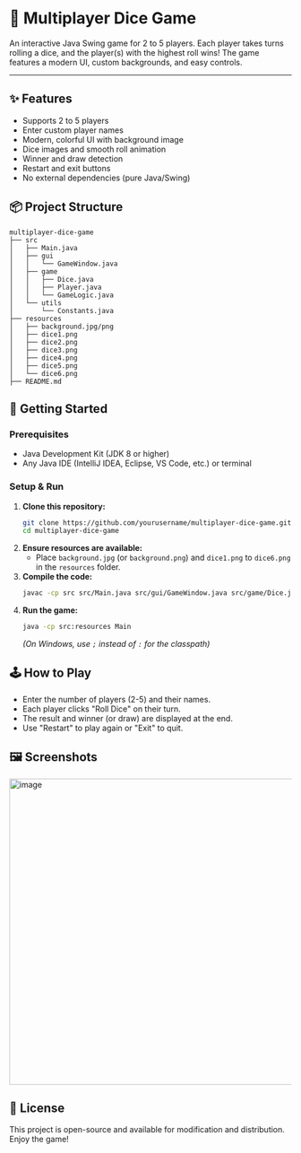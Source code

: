

# 🎲 Multiplayer Dice Game

An interactive Java Swing game for 2 to 5 players. Each player takes turns rolling a dice, and the player(s) with the highest roll wins! The game features a modern UI, custom backgrounds, and easy controls.

---

## ✨ Features
- Supports 2 to 5 players
- Enter custom player names
- Modern, colorful UI with background image
- Dice images and smooth roll animation
- Winner and draw detection
- Restart and exit buttons
- No external dependencies (pure Java/Swing)

## 📦 Project Structure
```
multiplayer-dice-game
├── src
│   ├── Main.java
│   ├── gui
│   │   └── GameWindow.java
│   ├── game
│   │   ├── Dice.java
│   │   ├── Player.java
│   │   └── GameLogic.java
│   └── utils
│       └── Constants.java
├── resources
│   ├── background.jpg/png
│   ├── dice1.png
│   ├── dice2.png
│   ├── dice3.png
│   ├── dice4.png
│   ├── dice5.png
│   └── dice6.png
├── README.md
```

## 🚀 Getting Started

### Prerequisites
- Java Development Kit (JDK 8 or higher)
- Any Java IDE (IntelliJ IDEA, Eclipse, VS Code, etc.) or terminal

### Setup & Run
1. **Clone this repository:**
   ```sh
   git clone https://github.com/yourusername/multiplayer-dice-game.git
   cd multiplayer-dice-game
   ```
2. **Ensure resources are available:**
   - Place `background.jpg` (or `background.png`) and `dice1.png` to `dice6.png` in the `resources` folder.
3. **Compile the code:**
   ```sh
   javac -cp src src/Main.java src/gui/GameWindow.java src/game/Dice.java src/game/Player.java src/game/GameLogic.java src/utils/Constants.java
   ```
4. **Run the game:**
   ```sh
   java -cp src:resources Main
   ```
   *(On Windows, use `;` instead of `:` for the classpath)*

## 🕹️ How to Play
- Enter the number of players (2-5) and their names.
- Each player clicks "Roll Dice" on their turn.
- The result and winner (or draw) are displayed at the end.
- Use "Restart" to play again or "Exit" to quit.

## 🖼️ Screenshots
<img width="753" height="546" alt="image" src="https://github.com/user-attachments/assets/07eca6fa-a9fd-4fe2-9311-8466484f69a4" />




## 📄 License
This project is open-source and available for modification and distribution. Enjoy the game!
